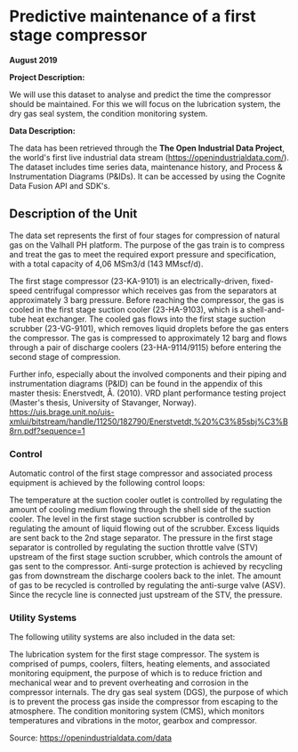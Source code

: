 # Predictive maintenance of a first stage compressor

**August 2019**

**Project Description:**

We will use this dataset to analyse and predict the time the compressor should be maintained. For this we will focus on the lubrication system, the dry gas seal system, the condition monitoring system. 

**Data Description:**

The data has been retrieved through the **The Open Industrial Data Project**, the world's first live industrial data stream (https://openindustrialdata.com/). The dataset includes time series data, maintenance history, and Process & Instrumentation Diagrams (P&IDs). It can be accessed by using the Cognite Data Fusion API and SDK's.

## Description of the Unit
The data set represents the first of four stages for compression of natural gas on the Valhall PH platform. The purpose of the gas train is to compress and treat the gas to meet the required export pressure and specification, with a total capacity of 4,06 MSm3/d (143 MMscf/d).

The first stage compressor (23-KA-9101) is an electrically-driven, fixed-speed centrifugal compressor which receives gas from the separators at approximately 3 barg pressure. Before reaching the compressor, the gas is cooled in the first stage suction cooler (23-HA-9103), which is a shell-and-tube heat exchanger. The cooled gas flows into the first stage suction scrubber (23-VG-9101), which removes liquid droplets before the gas enters the compressor. The gas is compressed to approximately 12 barg and flows through a pair of discharge coolers (23-HA-9114/9115) before entering the second stage of compression.

Further info, especially about the involved components and their piping and instrumentation diagrams (P&ID) can be found in the appendix of this master thesis:
Enerstvedt, Å. (2010). VRD plant performance testing project (Master's thesis, University of Stavanger, Norway). https://uis.brage.unit.no/uis-xmlui/bitstream/handle/11250/182790/Enerstvetdt,%20%C3%85sbj%C3%B8rn.pdf?sequence=1 

### Control
Automatic control of the first stage compressor and associated process equipment is achieved by the following control loops:

The temperature at the suction cooler outlet is controlled by regulating the amount of cooling medium flowing through the shell side of the suction cooler.
The level in the first stage suction scrubber is controlled by regulating the amount of liquid flowing out of the scrubber. Excess liquids are sent back to the 2nd stage separator.
The pressure in the first stage separator is controlled by regulating the suction throttle valve (STV) upstream of the first stage suction scrubber, which controls the amount of gas sent to the compressor.
Anti-surge protection is achieved by recycling gas from downstream the discharge coolers back to the inlet. The amount of gas to be recycled is controlled by regulating the anti-surge valve (ASV). Since the recycle line is connected just upstream of the STV, the pressure. 

### Utility Systems
The following utility systems are also included in the data set:

The lubrication system for the first stage compressor. The system is comprised of pumps, coolers, filters, heating elements, and associated monitoring equipment, the purpose of which is to reduce friction and mechanical wear and to prevent overheating and corrosion in the compressor internals.
The dry gas seal system (DGS), the purpose of which is to prevent the process gas inside the compressor from escaping to the atmosphere.
The condition monitoring system (CMS), which monitors temperatures and vibrations in the motor, gearbox and compressor.

Source: https://openindustrialdata.com/data
